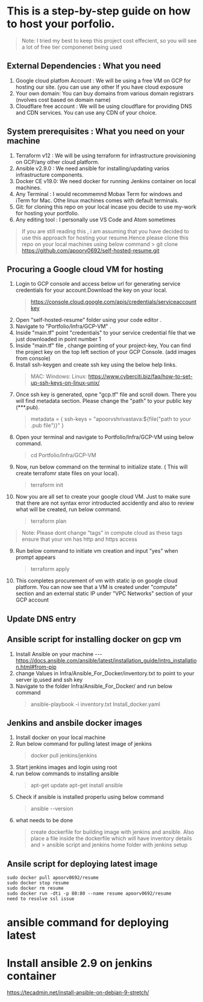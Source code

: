 # This is a step-by-step guide on how to host your porfolio.

> Note: I tried my best to keep this project cost effecient, so you will see a lot of free tier componenet being used

## External Dependencies :  What you need
1. Google cloud platfom Account : We will be using a free VM on GCP for hosting  our site. (you can use any other If you have cloud exposure
2. Your own domain: You can buy domains from various domain registrars (nvolves cost based on domain name)
3. Cloudflare free account :  We will be using cloudflare for providing DNS and CDN services. You can use any CDN of your choice.

## System prerequisites : What you need on your machine

1. Terraform v12 : We will be using terraform for infrastructure provisioning on GCP/any other cloud platform.
2. Ansible v2.9.0 :  We need ansible for installing/updating varios infrastructure components.
3. Docker CE v19.0:  We need docker for running Jenkins container on local machines.
4. Any Terminal : I would recommemnd Mobax Term for windows and iTerm for Mac. Othe linux machines comes with default terminals.
5. Git: for cloning this repo on your local incase you decide to use my-work for hosting your portfolio.
6. Any editing tool : I personally use VS Code and Atom sometimes


 >If you are still reading this , i am assuming that you have decided to use this approach for hosting your resume.Hence please clone this repo  on  your local machines using below command
    > git clone https://github.com/apoorv0692/self-hosted-resume.git

## Procuring a Google cloud VM for hosting
1. Login to GCP console and access below url for generating service credentials for your account.Download the key on your local.
    > https://console.cloud.google.com/apis/credentials/serviceaccountkey
2. Open "self-hosted-resume" folder using your code editor .
3. Navigate to "Portfolio/Infra/GCP-VM" .
3. Inside "main.tf" point "credentials" to your service credential file that we just downloaded in point number 1 
4. Inside "main.tf" file , change pointing of your project-key, You can find the project key on the top left section of your GCP Console. (add images from console)
5. Install ssh-keygen and create ssh key using the below help links.
    > MAC: 
    > Windows:
    > Linux: https://www.cyberciti.biz/faq/how-to-set-up-ssh-keys-on-linux-unix/
6. Once ssh key is generated, opne "gcp.tf" file and scroll down. There you will find metadata section. Please change the "path" to your public key (***.pub).
    > metadata = {
    > ssh-keys = "apoorvshrivastava:${file("path to your .pub file")}"
    > } 
7. Open your terminal and navigate to Portfolio/Infra/GCP-VM using below command.
    > cd Portfolio/Infra/GCP-VM
8. Now, run below command on the terminal to initialize state. ( This will create terrafomr state files on your local).
    > terraform init
9. Now you are all set to create your google cloud VM. Just to make sure that there are not syntax error introducted accidently and also to review what will  be created, run  below command.
    > terraform plan
> Note: Please dont change "tags" in compute cloud as these tags ensure  that your vm has http and https access

9. Run  below command to initiate vm creation and input "yes" when prompt appears
    > terraform apply
10. This completes procurement of vm with static ip on google cloud platform. You can now see that a VM is created under "compute" section and an external static IP under "VPC Networks" section of your GCP account


## Update DNS entry 

## Ansible script for installing docker on gcp vm
1. Install Ansible on your machine  --- https://docs.ansible.com/ansible/latest/installation_guide/intro_installation.html#from-pip
2. change Values in Infra/Ansible_For_Docker/inventory.txt to point to your server ip,used and ssh key
3. Navigate to the folder Infra/Ansible_For_Docker/  and run  below command
   > ansible-playbook -i inventory.txt Install_docker.yaml


## Jenkins and ansbile docker images
1. Install docker on your local machine
2. Run below command for pulling latest image of jenkins
    > docker pull jenkins/jenkins
3. Start jenkins images and login using root
4. run below commands to installing ansible
    > apt-get update
    > apt-get install ansible
5. Check if ansible is installed properlu using  below command
   > ansible --version
6. what needs to be done
    > create dockerfile for building image with jenkins and ansible. Also place a file inside the dockerfile which will have inventory details and >  ansible script and jenkins home folder with jenkins setup    


## Ansile script for deploying latest image
    sudo docker pull apoorv0692/resume
    sudo docker stop resume
    sudo docker rm resume
    sudo docker run -dti -p 80:80 --name resume apoorv0692/resume
    need to resolve ssl issue    

# ansible command for deploying latest     


# Install ansible 2.9 on jenkins container
https://tecadmin.net/install-ansible-on-debian-9-stretch/